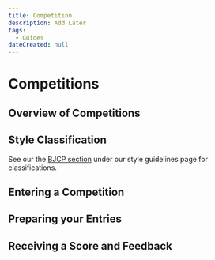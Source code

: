 ```yaml
---
title: Competition
description: Add Later
tags:
  - Guides
dateCreated: null
---
```


# Competitions

## Overview of Competitions

## Style Classification

See our the [BJCP section](/guides/style_guidelines#bjcp_style_guidelines) under our style guidelines page for classifications.

## Entering a Competition

## Preparing your Entries

## Receiving a Score and Feedback